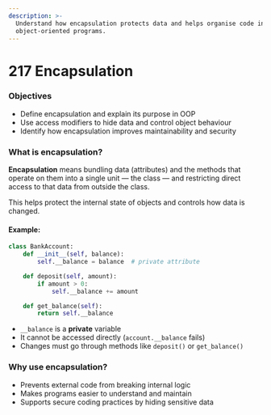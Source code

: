```yaml
---
description: >-
  Understand how encapsulation protects data and helps organise code in
  object-oriented programs.
---
```


# 217 Encapsulation

### Objectives

* Define encapsulation and explain its purpose in OOP
* Use access modifiers to hide data and control object behaviour
* Identify how encapsulation improves maintainability and security

### What is encapsulation?

**Encapsulation** means bundling data (attributes) and the methods that operate on them into a single unit — the class — and restricting direct access to that data from outside the class.

This helps protect the internal state of objects and controls how data is changed.

#### Example:

```python
class BankAccount:
    def __init__(self, balance):
        self.__balance = balance  # private attribute

    def deposit(self, amount):
        if amount > 0:
            self.__balance += amount

    def get_balance(self):
        return self.__balance
```

* `__balance` is a **private** variable
* It cannot be accessed directly (`account.__balance` fails)
* Changes must go through methods like `deposit()` or `get_balance()`

### Why use encapsulation?

* Prevents external code from breaking internal logic
* Makes programs easier to understand and maintain
* Supports secure coding practices by hiding sensitive data
